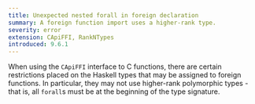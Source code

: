 ```yaml
---
title: Unexpected nested forall in foreign declaration
summary: A foreign function import uses a higher-rank type.
severity: error
extension: CApiFFI, RankNTypes
introduced: 9.6.1
---
```


When using the `CApiFFI` interface to C functions, there are certain restrictions placed on the Haskell types that may be assigned to foreign functions. In particular, they may not use higher-rank polymorphic types - that is, all `forall`s must be at the beginning of the type signature.

